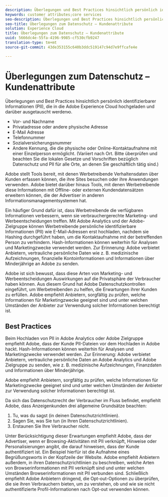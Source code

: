 ```yaml
---
description: Überlegungen und Best Practices hinsichtlich persönlich identifizierbarer Informationen (PII), die in die Adobe Experience Cloud hochgeladen und darüber ausgetauscht werdenю.
keywords: customer attributes;core services
seo-description: Überlegungen und Best Practices hinsichtlich persönlich identifizierbarer Informationen (PII), die in die Adobe Experience Cloud hochgeladen und darüber ausgetauscht werdenю.
seo-title: Überlegungen zum Datenschutz – Kundenattribute
solution: Experience Cloud
title: Überlegungen zum Datenschutz – Kundenattribute
uuid: 5666dc4e-55fa-4196-9985-cf530cfb9247
translation-type: tm+mt
source-git-commit: 43de353155c640b3ddc519147c94d7e9ffcafe4e

---
```



# Überlegungen zum Datenschutz – Kundenattribute

Überlegungen und Best Practices hinsichtlich persönlich identifizierbarer Informationen (PII), die in die Adobe Experience Cloud hochgeladen und darüber ausgetauscht werdenю.

* Vor- und Nachname
* Privatadresse oder andere physische Adresse
* E-Mail  Adresse
* Telefonnummer
* Sozialversicherungsnummer
* Andere Kennung, die die physische oder Online-Kontaktaufnahme mit einer Einzelperson ermöglicht. (Variiert nach Ort. Bitte überprüfen und beachten Sie die lokalen Gesetze und Vorschriften bezüglich Datenschutz und PII für alle Orte, an denen Sie geschäftlich tätig sind.)

Adobe stellt Tools bereit, mit denen Werbetreibende Verhaltensdaten über Kunden erfassen können, die ihre Sites besuchen oder ihre Anwendungen verwenden. Adobe bietet darüber hinaus Tools, mit denen Werbetreibende diese Informationen mit Offline- oder externen Kundendatensätzen erweitern können, die der Advertiser in anderen Informationsmanagementsystemen hat.

Ein häufiger Grund dafür ist, dass Werbetreibende die verfügbaren Informationen verbessern, wenn sie verbrauchergerechte Marketing- und Werbeentscheidungen treffen. Mit Adobe Analytics und der Adobe-Zielgruppe können Werbetreibende persönliche identifizierbare Informationen (PII) wie E-Mail-Adressen erst hochladen, nachdem sie Hashing durchgeführt haben, um die Kontaktaufnahme mit der betreffenden Person zu verhindern. Hash-Informationen können weiterhin für Analysen und Marketingzwecke verwendet werden. Zur Erinnerung: Adobe verbietet Anbietern, vertrauliche persönliche Daten wie z. B. medizinische Aufzeichnungen, finanzielle Kontoinformationen und Informationen über Minderjährige an Adobe zu senden.

Adobe ist sich bewusst, dass diese Arten von Marketing- und Werbeentscheidungen Auswirkungen auf die Privatsphäre der Verbraucher haben können. Aus diesem Grund hat Adobe Datenschutzkontrollen eingeführt, um Werbetreibenden zu helfen, die Erwartungen ihrer Kunden zu erfüllen. Adobe empfiehlt Anbietern, sorgfältig zu prüfen, welche Informationen für Marketingzwecke geeignet sind und unter welchen Umständen der Anbieter zur Verwendung solcher Informationen berechtigt ist.

## Best Practices

Beim Hochladen von PII in Adobe Analytics oder Adobe Zielgruppe empfiehlt Adobe, dass der Kunde PII-Dateien vor dem Hochladen in Adobe hackt. Hash-Informationen können weiterhin für Analysen und Marketingzwecke verwendet werden. Zur Erinnerung: Adobe verbietet Anbietern, vertrauliche persönliche Daten an Adobe Analytics und Adobe Zielgruppe zu senden, wie z. B. medizinische Aufzeichnungen, Finanzdaten und Informationen über Minderjährige.

Adobe empfiehlt Anbietern, sorgfältig zu prüfen, welche Informationen für Marketingzwecke geeignet sind und unter welchen Umständen der Anbieter zur Verwendung solcher Informationen berechtigt ist.

Da sich das Datenschutzrecht der Verbraucher im Fluss befindet, empfiehlt Adobe, dass Anzeigenkunden drei allgemeine Grundsätze beachten:

1. Tu, was du sagst (in deinen Datenschutzrichtlinien).
1. Sagen Sie, was Sie tun (in Ihren Datenschutzrichtlinien).
1. Erstaunen Sie Ihre Verbraucher nicht.

Unter Berücksichtigung dieser Erwartungen empfiehlt Adobe, dass der Advertiser, wenn er Browsing-Aktivitäten mit PII verknüpft, Hinweise oder Personalisierungen angibt, die darauf hinweisen, dass der Kunde authentifiziert ist. Ein Beispiel hierfür ist die Aufnahme eines Begrüßungsworts in der Kopfzeile der Website. Adobe empfiehlt Anbietern außerdem, in ihren Datenschutzrichtlinien zu beschreiben, welche Arten von Browserinformationen mit PII verknüpft sind und unter welchen Umständen Browserinformationen mit PII verbunden sind. Schließlich empfiehlt Adobe Anbietern dringend, die Opt-out-Optionen zu überprüfen, die sie ihren Verbrauchern bieten, um zu verstehen, ob und wie sie nicht authentifizierte Profil-Informationen nach Opt-out verwenden können.
